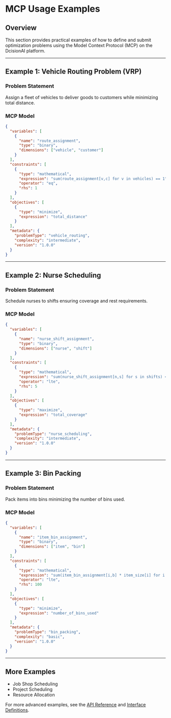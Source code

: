 # MCP Usage Examples

## Overview

This section provides practical examples of how to define and submit optimization problems using the Model Context Protocol (MCP) on the DcisionAI platform.

---

## Example 1: Vehicle Routing Problem (VRP)

### Problem Statement
Assign a fleet of vehicles to deliver goods to customers while minimizing total distance.

### MCP Model
```json
{
  "variables": [
    {
      "name": "route_assignment",
      "type": "binary",
      "dimensions": ["vehicle", "customer"]
    }
  ],
  "constraints": [
    {
      "type": "mathematical",
      "expression": "sum(route_assignment[v,c] for v in vehicles) == 1",
      "operator": "eq",
      "rhs": 1
    }
  ],
  "objectives": [
    {
      "type": "minimize",
      "expression": "total_distance"
    }
  ],
  "metadata": {
    "problemType": "vehicle_routing",
    "complexity": "intermediate",
    "version": "1.0.0"
  }
}
```

---

## Example 2: Nurse Scheduling

### Problem Statement
Schedule nurses to shifts ensuring coverage and rest requirements.

### MCP Model
```json
{
  "variables": [
    {
      "name": "nurse_shift_assignment",
      "type": "binary",
      "dimensions": ["nurse", "shift"]
    }
  ],
  "constraints": [
    {
      "type": "mathematical",
      "expression": "sum(nurse_shift_assignment[n,s] for s in shifts) <= max_shifts_per_nurse",
      "operator": "lte",
      "rhs": 5
    }
  ],
  "objectives": [
    {
      "type": "maximize",
      "expression": "total_coverage"
    }
  ],
  "metadata": {
    "problemType": "nurse_scheduling",
    "complexity": "intermediate",
    "version": "1.0.0"
  }
}
```

---

## Example 3: Bin Packing

### Problem Statement
Pack items into bins minimizing the number of bins used.

### MCP Model
```json
{
  "variables": [
    {
      "name": "item_bin_assignment",
      "type": "binary",
      "dimensions": ["item", "bin"]
    }
  ],
  "constraints": [
    {
      "type": "mathematical",
      "expression": "sum(item_bin_assignment[i,b] * item_size[i] for i in items) <= bin_capacity",
      "operator": "lte",
      "rhs": 100
    }
  ],
  "objectives": [
    {
      "type": "minimize",
      "expression": "number_of_bins_used"
    }
  ],
  "metadata": {
    "problemType": "bin_packing",
    "complexity": "basic",
    "version": "1.0.0"
  }
}
```

---

## More Examples
- Job Shop Scheduling
- Project Scheduling
- Resource Allocation

For more advanced examples, see the [API Reference](../api/README.md) and [Interface Definitions](../interfaces.md). 